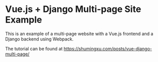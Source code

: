 # Vue.js + Django Multi-page Site Example

This is an example of a multi-page website with a Vue.js frontend and a Django backend using Webpack.

The tutorial can be found at https://shumingxu.com/posts/vue-django-multi-page/
